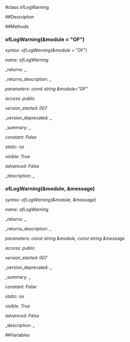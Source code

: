 #class ofLogWarning


##Description





##Methods



### ofLogWarning(&module = "OF")

_syntax: ofLogWarning(&module = "OF")_

_name: ofLogWarning_

_returns: _

_returns_description: _

_parameters: const string &module="OF"_

_access: public_

_version_started: 007_

_version_deprecated: _

_summary: _

_constant: False_

_static: no_

_visible: True_

_advanced: False_



_description: _







### ofLogWarning(&module, &message)

_syntax: ofLogWarning(&module, &message)_

_name: ofLogWarning_

_returns: _

_returns_description: _

_parameters: const string &module, const string &message_

_access: public_

_version_started: 007_

_version_deprecated: _

_summary: _

_constant: False_

_static: no_

_visible: True_

_advanced: False_



_description: _







##Variables



